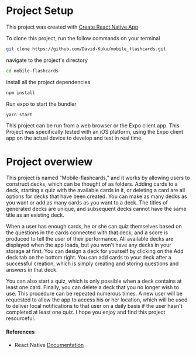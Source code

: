 # Project Setup

This project was created with [Create React Native App]

To clone this project, run the follow commands on your terminal

```sh
git clone https://github.com/David-Kuku/mobile_flashcards.git
```

navigate to the project's directory

```sh
cd mobile-flashcards
```

Install all the project dependencies

```sh
npm install
```

Run expo to start the bundler

```sh
yarn start
```

This project can be run from a web browser or the Expo client app. This Project was specifically tested with an iOS platform, using the Expo client app on the actual device to develop and test in real time.

# Project overwiew

This project is named "Mobile-flashcards," and it works by allowing users to construct decks, which can be thought of as folders. Adding cards to a deck, starting a quiz with the available cards in it, or deleting a card are all options for decks that have been created. You can make as many decks as you want or add as many cards as you want to a deck. The titles of generated decks are unique, and subsequent decks cannot have the same title as an existing deck.

When a user has enough cards, he or she can quiz themselves based on the questions in the cards connected with that deck, and a score is produced to tell the user of their performance. All available decks are displayed when the app loads, but you won't have any decks in your storage at first. You can design a deck for yourself by clicking on the Add deck tab on the bottom right. You can add cards to your deck after a successful creation, which is simply creating and storing questions and answers in that deck.

You can also start a quiz, which is only possible when a deck contains at least one card. Finally, you can delete a deck that you no longer wish to use. This procedure can be repeated numerous times. A new user will be requested to allow the app to access his or her location, which will be used to deliver local notifications to that user on a daily basis if the user hasn't completed at least one quiz. I hope you enjoy and find this project resourceful.

#### References

- React Native [Documentation]

[create react native app]: https://reactnative.dev/docs/environment-setup
[Documentation]: https://reactnative.dev/docs/getting-started
